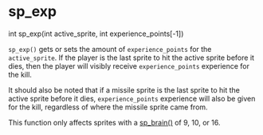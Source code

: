 # sp_exp

<Prototype>int sp_exp(int active_sprite, int experience_points[-1])</Prototype>

`sp_exp()` gets or sets the amount of `experience_points` for the `active_sprite`. If the player is the last sprite to hit the active sprite before it dies, then the player will visibly receive `experience_points` experience for the kill.

It should also be noted that if a missile sprite is the last sprite to hit the active sprite before it dies, `experience_points` experience will also be given for the kill, regardless of where the missile sprite came from.

This function only affects sprites with a [sp_brain()](./sp-brain.md) of 9, 10, or 16.
